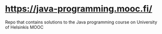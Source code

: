 # https://java-programming.mooc.fi/
Repo that contains solutions to the Java programming course on University of Helsinkis MOOC
